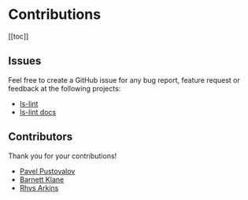 # Contributions

[[toc]]

## Issues

Feel free to create a GitHub issue for any bug report, feature request or feedback at the following projects:

- [ls-lint](https://github.com/loeffel-io/ls-lint/issues)
- [ls-lint docs](https://github.com/ls-lint/docs/issues)

## Contributors

Thank you for your contributions!

- [Pavel Pustovalov](https://github.com/pustovalov)
- [Barnett Klane](https://github.com/barnett)
- [Rhys Arkins](https://github.com/rarkins)
